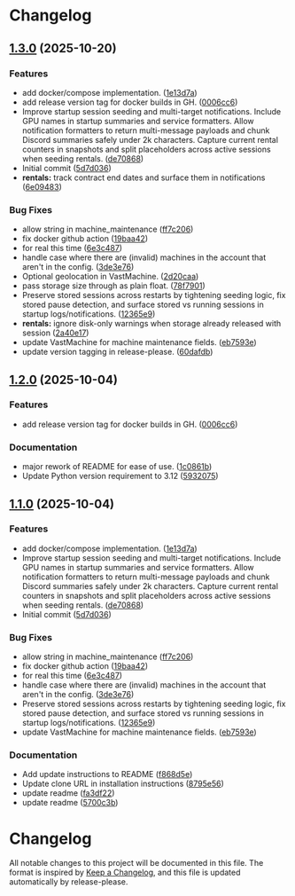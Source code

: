 # Changelog

## [1.3.0](https://github.com/begna112/vast-monitor/compare/v1.2.0...v1.3.0) (2025-10-20)


### Features

* add docker/compose implementation. ([1e13d7a](https://github.com/begna112/vast-monitor/commit/1e13d7ac2fad9aa35450e9ef2db87461e3531b9d))
* add release version tag for docker builds in GH. ([0006cc6](https://github.com/begna112/vast-monitor/commit/0006cc6ba12f11acccb3737202327456e8110978))
* Improve startup session seeding and multi-target notifications. Include GPU names in startup summaries and service formatters. Allow notification formatters to return multi-message payloads and chunk Discord summaries safely under 2k characters. Capture current rental counters in snapshots and split placeholders across active sessions when seeding rentals. ([de70868](https://github.com/begna112/vast-monitor/commit/de70868c9edf4ce99a79b881d5d741c241319099))
* Initial commit ([5d7d036](https://github.com/begna112/vast-monitor/commit/5d7d036feeae5df2d98c21c23819443df9344143))
* **rentals:** track contract end dates and surface them in notifications ([6e09483](https://github.com/begna112/vast-monitor/commit/6e09483bfd5b18036fa5e521c30b6d6ecfc132e1))


### Bug Fixes

* allow string in machine_maintenance ([ff7c206](https://github.com/begna112/vast-monitor/commit/ff7c2063d2e069c76f17c1730950e893785e1baa))
* fix docker github action ([19baa42](https://github.com/begna112/vast-monitor/commit/19baa42adc3c96648740f65a82199994b90ee1a6))
* for real this time ([6e3c487](https://github.com/begna112/vast-monitor/commit/6e3c48782c81338bf77d8e77891bc9714443b5fa))
* handle case where there are (invalid) machines in the account that aren't in the config. ([3de3e76](https://github.com/begna112/vast-monitor/commit/3de3e76efd8a21a6be549177f9b5811c623514ef))
* Optional geolocation in VastMachine. ([2d20caa](https://github.com/begna112/vast-monitor/commit/2d20caae8c967e76397ae87c5c703d34e325097e))
* pass storage size through as plain float. ([78f7901](https://github.com/begna112/vast-monitor/commit/78f79018a368a0cd2728d434ad380099814070a1))
* Preserve stored sessions across restarts by tightening seeding logic, fix stored pause detection, and surface stored vs running sessions in startup logs/notifications. ([12365e9](https://github.com/begna112/vast-monitor/commit/12365e9d24fcbd5409139b1f371781bff67de259))
* **rentals:** ignore disk-only warnings when storage already released with session ([2a40e17](https://github.com/begna112/vast-monitor/commit/2a40e17b4334e45f18533914bb95aba01d84fed9))
* update VastMachine for machine maintenance fields. ([eb7593e](https://github.com/begna112/vast-monitor/commit/eb7593e5fe6112a769ed77ff707a8f1c544bad9f))
* update version tagging in release-please. ([60dafdb](https://github.com/begna112/vast-monitor/commit/60dafdb4610a3253f86344bc37039e661766d202))

## [1.2.0](https://github.com/begna112/vast-monitor/compare/vast-monitor-v1.1.0...vast-monitor-v1.2.0) (2025-10-04)


### Features

* add release version tag for docker builds in GH. ([0006cc6](https://github.com/begna112/vast-monitor/commit/0006cc6ba12f11acccb3737202327456e8110978))


### Documentation

* major rework of README for ease of use. ([1c0861b](https://github.com/begna112/vast-monitor/commit/1c0861be1b0955f7ed8fc7d43394bf640381acd7))
* Update Python version requirement to 3.12 ([5932075](https://github.com/begna112/vast-monitor/commit/5932075035b9fd6d51efce16a42979f8720f438e))

## [1.1.0](https://github.com/begna112/vast-monitor/compare/vast-monitor-v1.0.0...vast-monitor-v1.1.0) (2025-10-04)


### Features

* add docker/compose implementation. ([1e13d7a](https://github.com/begna112/vast-monitor/commit/1e13d7ac2fad9aa35450e9ef2db87461e3531b9d))
* Improve startup session seeding and multi-target notifications. Include GPU names in startup summaries and service formatters. Allow notification formatters to return multi-message payloads and chunk Discord summaries safely under 2k characters. Capture current rental counters in snapshots and split placeholders across active sessions when seeding rentals. ([de70868](https://github.com/begna112/vast-monitor/commit/de70868c9edf4ce99a79b881d5d741c241319099))
* Initial commit ([5d7d036](https://github.com/begna112/vast-monitor/commit/5d7d036feeae5df2d98c21c23819443df9344143))


### Bug Fixes

* allow string in machine_maintenance ([ff7c206](https://github.com/begna112/vast-monitor/commit/ff7c2063d2e069c76f17c1730950e893785e1baa))
* fix docker github action ([19baa42](https://github.com/begna112/vast-monitor/commit/19baa42adc3c96648740f65a82199994b90ee1a6))
* for real this time ([6e3c487](https://github.com/begna112/vast-monitor/commit/6e3c48782c81338bf77d8e77891bc9714443b5fa))
* handle case where there are (invalid) machines in the account that aren't in the config. ([3de3e76](https://github.com/begna112/vast-monitor/commit/3de3e76efd8a21a6be549177f9b5811c623514ef))
* Preserve stored sessions across restarts by tightening seeding logic, fix stored pause detection, and surface stored vs running sessions in startup logs/notifications. ([12365e9](https://github.com/begna112/vast-monitor/commit/12365e9d24fcbd5409139b1f371781bff67de259))
* update VastMachine for machine maintenance fields. ([eb7593e](https://github.com/begna112/vast-monitor/commit/eb7593e5fe6112a769ed77ff707a8f1c544bad9f))


### Documentation

* Add update instructions to README ([f868d5e](https://github.com/begna112/vast-monitor/commit/f868d5e1d3b85b23c5920d261df808e59a051c7f))
* Update clone URL in installation instructions ([8795e56](https://github.com/begna112/vast-monitor/commit/8795e56d33b4027a0f8806c5741f9b2c41bc755e))
* update readme ([fa3df22](https://github.com/begna112/vast-monitor/commit/fa3df228c95fdc3f515bffb4dd25029fd710d0e6))
* update readme ([5700c3b](https://github.com/begna112/vast-monitor/commit/5700c3bc31b1c4af227858eab905d83bb403ae2e))

# Changelog

All notable changes to this project will be documented in this file. The format is inspired by [Keep a Changelog](https://keepachangelog.com/), and this file is updated automatically by release-please.

